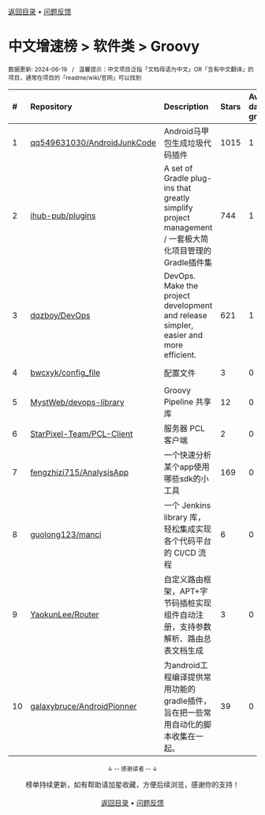 <a href="https://gitee.com/GrowingGit/GitHub-Chinese-Top-Charts#github中文排行榜">返回目录</a> • <a href="/content/docs/feedback.md">问题反馈</a>

# 中文增速榜 > 软件类 > Groovy
<sub>数据更新: 2024-06-19&nbsp;&nbsp;&nbsp;/&nbsp;&nbsp;&nbsp;温馨提示：中文项目泛指「文档母语为中文」OR「含有中文翻译」的项目，通常在项目的「readme/wiki/官网」可以找到</sub>

|#|Repository|Description|Stars|Average daily growth|Updated|
|:-|:-|:-|:-|:-|:-|
|1|[qq549631030/AndroidJunkCode](https://github.com/qq549631030/AndroidJunkCode)|Android马甲包生成垃圾代码插件|1015|1|2024-03-07|
|2|[ihub-pub/plugins](https://github.com/ihub-pub/plugins)|A set of Gradle plug-ins that greatly simplify project management / 一套极大简化项目管理的Gradle插件集|744|1|2024-06-18|
|3|[dqzboy/DevOps](https://github.com/dqzboy/DevOps)|DevOps. Make the project development and release simpler, easier and more efficient.|621|1|2024-06-04|
|4|[bwcxyk/config_file](https://github.com/bwcxyk/config_file)|配置文件|3|0|2024-05-27|
|5|[MystWeb/devops-library](https://github.com/MystWeb/devops-library)|Groovy Pipeline 共享库|12|0|2024-05-09|
|6|[StarPixel-Team/PCL-Client](https://github.com/StarPixel-Team/PCL-Client)|服务器 PCL 客户端|2|0|2024-06-16|
|7|[fengzhizi715/AnalysisApp](https://github.com/fengzhizi715/AnalysisApp)|一个快速分析某个app使用哪些sdk的小工具|169|0|2024-06-16|
|8|[guolong123/manci](https://github.com/guolong123/manci)|一个 Jenkins library 库，轻松集成实现各个代码平台的 CI/CD 流程|6|0|2024-05-17|
|9|[YaokunLee/Router](https://github.com/YaokunLee/Router)|自定义路由框架，APT+字节码插桩实现组件自动注册，支持参数解析、路由总表文档生成|3|0|2024-03-02|
|10|[galaxybruce/AndroidPionner](https://github.com/galaxybruce/AndroidPionner)|为android工程编译提供常用功能的gradle插件，旨在把一些常用自动化的脚本收集在一起。|39|0|2024-06-03|

<div align="center">
    <p><sub>↓ -- 感谢读者 -- ↓</sub></p>
    榜单持续更新，如有帮助请加星收藏，方便后续浏览，感谢你的支持！
</div>

<br/>

<div align="center"><a href="https://gitee.com/GrowingGit/GitHub-Chinese-Top-Charts#github中文排行榜">返回目录</a> • <a href="/content/docs/feedback.md">问题反馈</a></div>
